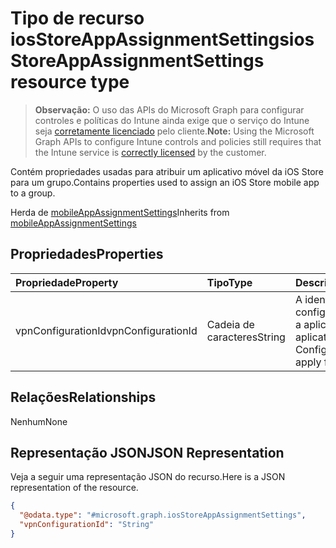 # <a name="iosstoreappassignmentsettings-resource-type"></a><span data-ttu-id="4fc3f-101">Tipo de recurso iosStoreAppAssignmentSettings</span><span class="sxs-lookup"><span data-stu-id="4fc3f-101">iosStoreAppAssignmentSettings resource type</span></span>

> <span data-ttu-id="4fc3f-102">**Observação:** O uso das APIs do Microsoft Graph para configurar controles e políticas do Intune ainda exige que o serviço do Intune seja [corretamente licenciado](https://go.microsoft.com/fwlink/?linkid=839381) pelo cliente.</span><span class="sxs-lookup"><span data-stu-id="4fc3f-102">**Note:** Using the Microsoft Graph APIs to configure Intune controls and policies still requires that the Intune service is [correctly licensed](https://go.microsoft.com/fwlink/?linkid=839381) by the customer.</span></span>

<span data-ttu-id="4fc3f-103">Contém propriedades usadas para atribuir um aplicativo móvel da iOS Store para um grupo.</span><span class="sxs-lookup"><span data-stu-id="4fc3f-103">Contains properties used to assign an iOS Store mobile app to a group.</span></span>

<span data-ttu-id="4fc3f-104">Herda de [mobileAppAssignmentSettings](../resources/intune_apps_mobileappassignmentsettings.md)</span><span class="sxs-lookup"><span data-stu-id="4fc3f-104">Inherits from [mobileAppAssignmentSettings](../resources/intune_apps_mobileappassignmentsettings.md)</span></span>

## <a name="properties"></a><span data-ttu-id="4fc3f-105">Propriedades</span><span class="sxs-lookup"><span data-stu-id="4fc3f-105">Properties</span></span>
|<span data-ttu-id="4fc3f-106">Propriedade</span><span class="sxs-lookup"><span data-stu-id="4fc3f-106">Property</span></span>|<span data-ttu-id="4fc3f-107">Tipo</span><span class="sxs-lookup"><span data-stu-id="4fc3f-107">Type</span></span>|<span data-ttu-id="4fc3f-108">Descrição</span><span class="sxs-lookup"><span data-stu-id="4fc3f-108">Description</span></span>|
|:---|:---|:---|
|<span data-ttu-id="4fc3f-109">vpnConfigurationId</span><span class="sxs-lookup"><span data-stu-id="4fc3f-109">vpnConfigurationId</span></span>|<span data-ttu-id="4fc3f-110">Cadeia de caracteres</span><span class="sxs-lookup"><span data-stu-id="4fc3f-110">String</span></span>|<span data-ttu-id="4fc3f-111">A identificação de configuração da VPN a aplicar neste aplicativo.</span><span class="sxs-lookup"><span data-stu-id="4fc3f-111">The VPN Configuration Id to apply for this app.</span></span>|

## <a name="relationships"></a><span data-ttu-id="4fc3f-112">Relações</span><span class="sxs-lookup"><span data-stu-id="4fc3f-112">Relationships</span></span>
<span data-ttu-id="4fc3f-113">Nenhum</span><span class="sxs-lookup"><span data-stu-id="4fc3f-113">None</span></span>
## <a name="json-representation"></a><span data-ttu-id="4fc3f-114">Representação JSON</span><span class="sxs-lookup"><span data-stu-id="4fc3f-114">JSON Representation</span></span>
<span data-ttu-id="4fc3f-115">Veja a seguir uma representação JSON do recurso.</span><span class="sxs-lookup"><span data-stu-id="4fc3f-115">Here is a JSON representation of the resource.</span></span>
<!--{
  "blockType": "resource",
  "@odata.type": "microsoft.graph.iosStoreAppAssignmentSettings"
}-->
``` json
{
  "@odata.type": "#microsoft.graph.iosStoreAppAssignmentSettings",
  "vpnConfigurationId": "String"
}
```








